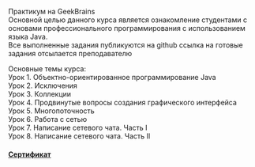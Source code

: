 Практикум на GeekBrains <br>
Основной целью данного курса является ознакомление студентами с основами профессионального программирования с использованием языка Java. <br>
Все выполненные задания публикуются на github ссылка на готовые задания отсылается преподавателю <br>

Основные темы курса: <br>
Урок 1. Объектно-ориентированное программирование Java <br>
Урок 2. Исключения <br>
Урок 3. Коллекции <br>
Урок 4. Продвинутые вопросы создания графического интерфейса <br>
Урок 5. Многопоточность <br>
Урок 6. Работа с сетью <br>
Урок 7. Написание сетевого чата. Часть I <br>
Урок 8. Написание сетевого чата. Часть II <br>
#### [Сертификат](https://geekbrains.ru/go/uxRxE8) <br>
